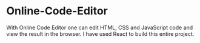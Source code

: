 # Online-Code-Editor
 With Online Code Editor one can edit HTML, CSS and JavaScript code and view the result in the browser. I have used React to build this entire project.
